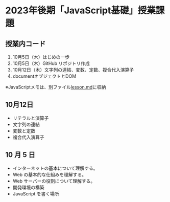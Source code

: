# 2023年後期「JavaScript基礎」授業課題

## 授業内コード
1. 10月5日（木）はじめの一歩
2. 10月5日（木）GitHub リポジトリ作成
3. 10月12日（木）文字列の連結、変数、定数、複合代入演算子
4. documentオブジェクトとDOM

※JavaScriptメモは、別ファイル[lesson.md](./lesson.md)に収納

## 10月12日

- リテラルと演算子
- 文字列の連結
- 変数と定数
- 複合代入演算子


## 10 月 5 日

- インターネットの基本について理解する。
- Web の基本的な仕組みを理解する。
- Web サーバーの役割について理解する。
- 開発環境の構築
- JavaScript を書く場所
